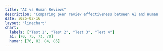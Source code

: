 ```yaml
---
title: "AI vs Human Reviews"
description: "Comparing peer review effectiveness between AI and Human."
date: 2025-02-16
layout: "linechart"
chart:
  labels: ["Test 1", "Test 2", "Test 3", "Test 4"]
  ai: [70, 75, 72, 70]
  human: [76, 82, 84, 85]
---
```

